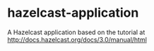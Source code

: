 # hazelcast-application

A Hazelcast application based on the tutorial at http://docs.hazelcast.org/docs/3.0/manual/html